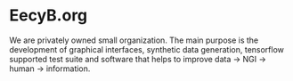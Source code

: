 # EecyB.org
We are privately owned small organization. The main purpose is the development of graphical interfaces, synthetic data generation, tensorflow supported test suite and software that helps to improve  data -> NGI -> human -> information.
